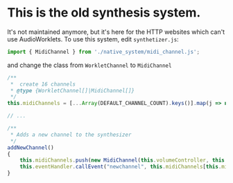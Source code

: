 # This is the old synthesis system.
It's not maintained anymore, but it's here for the HTTP websites which can't use AudioWorklets.
To use this system, edit `synthetizer.js`:
```js
import { MidiChannel } from './native_system/midi_channel.js';
```
and change the class from `WorkletChannel` to `MidiChannel`
```js
/**
 *  create 16 channels
 * @type {WorkletChannel[]|MidiChannel[]}
 */
this.midiChannels = [...Array(DEFAULT_CHANNEL_COUNT).keys()].map(j => new MidiChannel(this.volumeController, this.defaultPreset, j + 1, false));

// ...

/**
 * Adds a new channel to the synthesizer
 */
addNewChannel()
{
    this.midiChannels.push(new MidiChannel(this.volumeController, this.defaultPreset, this.midiChannels.length + 1, false));
    this.eventHandler.callEvent("newchannel", this.midiChannels[this.midiChannels.length - 1]);
}
```